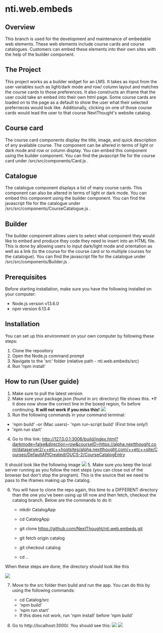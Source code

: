 # nti.web.embeds

## Overview
This branch is used for the development and maintenance of embedable web elements. These web elements include course cards and course catalogues. Customers can embed these elements into their own sites with the help of the builder component.
## The Project
This project works as a builder widget for an LMS. It takes as input from the user variables such as light/dark mode and row/ column layout and matches the course cards to those preferences. It also constructs an iframe that the user could take an embed into their own html page. Some course cards are loaded on to the page as a default to show the user what their selected preferneces would look like. Additionally, clicking on one of those course cards would lead the user to that course NextThought's website catalog.
## Course card 
The course card components display the title, image, and quick description of any available course. The component can be altered in terms of light or dark mode and row or column display. You can embed this component using the builder component. You can find the javascript file for the course card under /src/src/components/Card.js .
## Catalogue 
The catalogue component displays a list of many course cards. This component can also be altered in terms of light or dark mode. You can embed this component using the builder component. You can find the javascript file for the catalogue under /src/src/components/CourseCatalogue.js .
## Builder 
The builder component allows users to select what component they would like to embed and produce they code they need to insert into an HTML file. This is done by allowing users to input dark/light mode and orientation as well as a link (to the course for the course card or to multiple courses for the catalogue). You can find the javascript file for the catalogue under /src/src/components/Builder.js .
## Prerequisites
Before starting installation, make sure you have the following installed on your computer:
- Node.js version v13.6.0
- npm version 6.13.4
## Installation
You can set up this environment on your own computer by following these steps:
1. Clone the repository
2. Open the Node.js command prompt
3. Navigate to the 'src' folder (relative path - nti.web.embeds/src)
4. Run 'npm install'
## How to run (User guide)
1. Make sure to pull the latest version
2. Make sure your package.json (found in src directory) file shows this.  *If it does now show the correct line in the boxed region, fix before continuing. **It will not work if you miss this!**
![](images/step5.png)
3. Run the following commands in your command terminal:
  - 'npm build' -or (Mac users)- 'npm run-script build' (First time only!)
  - 'npm run start'
4. Go to this link: http://127.0.0.1:3006/build/index.html?darkmode=false&direction=row&courseID=https://alpha.nextthought.com/dataserver2/++etc++hostsites/alpha.nextthought.com/++etc++site/Courses/DefaultAPICreated/OUCS-2/CourseCatalogEntry 

It should look like the following image
![](images/runimage.png)
5. Make sure you keep the local server running as you follow the next steps (you can close out of the browser but don't stop the program).  This is the source that we need to pass to the iframes making up the catalog.

6. You will have to clone the repo again, this time to a DIFFERENT directory than the one you've been using up till now and then fetch, checkout the catalog branch.  Below are the commands to do it:

   - mkdir CatalogApp

   - cd CatalogApp

   - git clone  https://github.com/NextThought/nti.web.embeds.git

   - git fetch origin catalog

   - git checkout catalog

   - cd .. 
   
When these steps are done, the directory should look like this

![](images/newdir.png)

7. Move to the src folder then build and run the app. You can do this by using the following commands:
     - cd Catalog/src
     - 'npm build'
     - 'npm run start'
     - If this does not work, run 'npm install' before 'npm build'
     
8. Go to http://localhost:3000/. You should see this:
![](images/catalogdark.png)
![](images/cataloglight.png)
